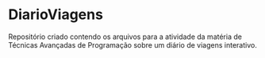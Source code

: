 # DiarioViagens
Repositório criado contendo os arquivos para a atividade da matéria de Técnicas Avançadas de Programação sobre um diário de viagens interativo.
